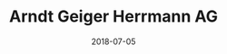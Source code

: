﻿---
title:          "Arndt Geiger Herrmann AG"
date:           "2018-07-05"
draft:          false
robotsExclude:  true
---
